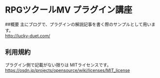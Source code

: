 # RPGツクールMV プラグイン講座
##概要
主にブログで、プラグインの解説記事を書く際のサンプルとして用います。  
http://lucky-duet.com/

## 利用規約
プラグイン側で記載がない限りは MITライセンスです。  
https://osdn.jp/projects/opensource/wiki/licenses/MIT_license


